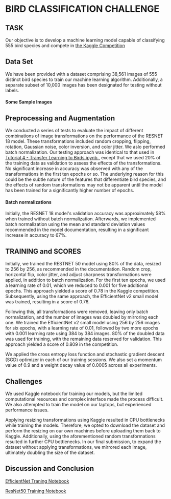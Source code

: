 # BIRD CLASSIFICATION CHALLENGE

## TASK

Our objective is to develop a machine learning model capable of classifying 555 bird species and compete in [the Kaggle Competition](https://www.kaggle.com/competitions/birds23wi "Birds Birds Birds Are they real?")

## Data Set

We have been provided with a dataset comprising 38,561 images of 555 distinct bird species to train our machine learning algorithm. Additionally, a separate subset of 10,000 images has been designated for testing without labels.

#### Some Sample Images



## Preprocessing and Augmentation

We conducted a series of tests to evaluate the impact of different combinations of image transformations on the performance of the RESNET 18 model. These transformations included random cropping, flipping, rotation, Gaussian noise, color inversion, and color jitter. We aslo performed batch normalization. Our testing approach was identical to that used in [Tutorial 4 - Transfer Learning to Birds.ipynb.](https://colab.research.google.com/drive/1kHo8VT-onDxbtS3FM77VImG35h_K_Lav?usp=sharing), except that we used 20% of the training data as validation to assess the effects of the transformations. No significant increase in accuracy was observed with any of the transformations in the first ten epochs or so. The underlying reason for this could be the subtle nature of the features that differentiate bird species, and the effects of random transformations may not be apparent until the model has been trained for a significantly higher number of epochs.

#### Batch normalizations

Initially, the RESNET 18 model's validation accuracy was approximately 58% when trained without batch normalization. Afterwards, we implemented batch normalization using the mean and standard deviation values recommended in the model documentation, resulting in a significant increase in accuracy to 67%.


## TRAINING and SCORES

Initially, we trained the RESTNET 50 model using 80% of the data, resized to 256 by 256, as recommended in the documentation. Random crop, horizontal flip, color jitter, and adjust sharpness transformations were applied, in addition to batch normalization. For the first ten epochs, we used a learning rate of 0.01, which we reduced to 0.001 for five additional epochs. This approach yielded a score of 0.78 in the Kaggle competition. Subsequently, using the same approach, the EfficientNet v2 small model was trained, resulting in a score of 0.76.

Following this, all transformations were removed, leaving only batch normalization, and the number of images was doubled by mirroring each one. We trained the EfficientNet v2 small model using 256 by 256 images for six epochs, with a learning rate of 0.01, followed by two more epochs with 0.001 learning rate using 384 by 384 images. 80% of the doubled data was used for training, with the remaining data reserved for validation. This approach yielded a score of 0.809 in the competition.

We applied the cross entropy loss function and stochastic gradient descent (SGD) optimizer in each of our training sessions. We also set a momentum value of 0.9 and a weight decay value of 0.0005 across all experiments.

## Challenges

We used Kaggle notebook for training our models, but the limited computational resources and complex interface made the process difficult. We also attempted to train the model on our laptops, but experienced performance issues.

Applying resizing transformations using Kaggle resulted in CPU bottlenecks while training the models. Therefore, we opted to download the dataset and perform the resizing on our own machines before uploading them back to Kaggle. Additionally, using the aforementioned random transformations resulted in further CPU bottlenecks. In our final submission, to expand the dataset without applying transformations, we mirrored each image, ultimately doubling the size of the dataset.


## Discussion and Conclusion




[EfficientNet Traning Notebook](https://www.kaggle.com/code/zeynelgurbuz/zeynel-efficientnet-v2)

[ResNet50 Training Notebook ](https://www.kaggle.com/code/sayujshahi/seventy8accuracy)

